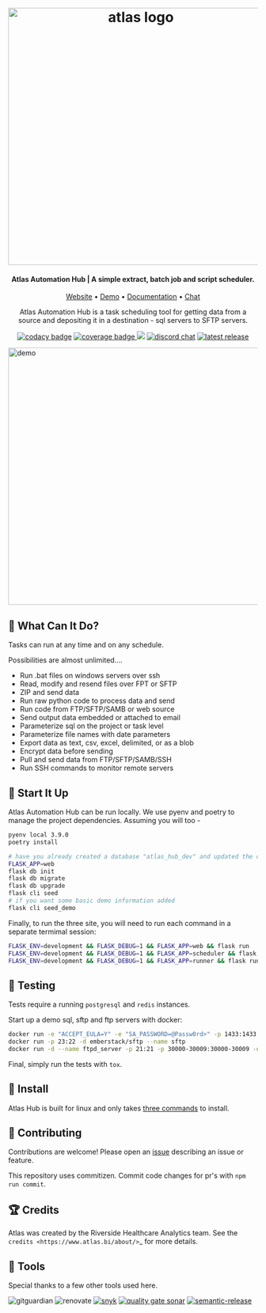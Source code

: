 

<h1 align="center">
    <br>
    <a href="https://www.atlas.bi">
        <img alt="atlas logo" src="https://raw.githubusercontent.com/atlas-bi/atlas-automation-hub/master/web/share/logo.png" width=520 />
    </a>
    <br>
</h1>

<h4 align="center">Atlas Automation Hub | A simple extract, batch job and script scheduler.</h4>

<p align="center">
    <a href="https://www.atlas.bi" target="_blank">Website</a> • <a href="https://atlas-hub.atlas.bi" target="_blank">Demo</a> • <a href="https://www.atlas.bi/docs/automation-hub/" target="_blank">Documentation</a> • <a href="https://discord.gg/hdz2cpygQD" target="_blank">Chat</a>
</p>

<p align="center">
Atlas Automation Hub is a task scheduling tool for getting data from a source and depositing it in a destination - sql servers to SFTP servers.
</p>

<p align="center">
    <a href="https://www.codacy.com/gh/atlas-bi/atlas-automation-hub/dashboard?utm_source=github.com&amp;utm_medium=referral&amp;utm_content=atlas-bi/atlas-automation-hub&amp;utm_campaign=Badge_Grade" target="_blank"><img alt="codacy badge" src="https://app.codacy.com/project/badge/Grade/4fcece7632434b7a98902bc1c02fed80" /></a>
<a href="https://codecov.io/gh/atlas-bi/atlas-automation-hub" target="_blank">
  <img alt="coverage badge" src="https://codecov.io/gh/atlas-bi/atlas-automation-hub/branch/main/graph/badge.svg"/>
</a>
<a href="https://github.com/atlas-bi/atlas-automation-hub/actions/workflows/test.yml" target="_blank"><img src="https://github.com/atlas-bi/atlas-automation-hub/actions/workflows/test.yml/badge.svg" /></a>
<a href="https://discord.gg/hdz2cpygQD"><img alt="discord chat" src="https://badgen.net/discord/online-members/hdz2cpygQD/" /></a>
<a href="https://github.com/atlas-bi/atlas-automation-hub/releases"><img alt="latest release" src="https://badgen.net/github/release/atlas-bi/atlas-automation-hub" /></a>
</p>

<img alt="demo" src="https://www.atlas.bi/static/img/automation-hub/dashboard.png" width=520 />

## :thinking: What Can It Do?

Tasks can run at any time and on any schedule.

Possibilities are almost unlimited....

- Run .bat files on windows servers over ssh
- Read, modify and resend files over FPT or SFTP
- ZIP and send data
- Run raw python code to process data and send
- Run code from FTP/SFTP/SAMB or web source
- Send output data embedded or attached to email
- Parameterize sql on the project or task level
- Parameterize file names with date parameters
- Export data as text, csv, excel, delimited, or as a blob
- Encrypt data before sending
- Pull and send data from FTP/SFTP/SAMB/SSH
- Run SSH commands to monitor remote servers


## :runner: Start It Up

Atlas Automation Hub can be run locally. We use pyenv and poetry to manage the project dependencies. Assuming you will too -

```bash
pyenv local 3.9.0
poetry install

# have you already created a database "atlas_hub_dev" and updated the config files?
FLASK_APP=web
flask db init
flask db migrate
flask db upgrade
flask cli seed
# if you want some basic demo information added
flask cli seed_demo
```

Finally, to run the three site, you will need to run each command in a separate termimal session:

```bash
FLASK_ENV=development && FLASK_DEBUG=1 && FLASK_APP=web && flask run
FLASK_ENV=development && FLASK_DEBUG=1 && FLASK_APP=scheduler && flask run --port=5001
FLASK_ENV=development && FLASK_DEBUG=1 && FLASK_APP=runner && flask run --port=5002
```

## :test_tube: Testing

Tests require a running `postgresql` and `redis` instances.

Start up a demo sql, sftp and ftp servers with docker:

```bash
docker run -e "ACCEPT_EULA=Y" -e "SA_PASSWORD=@Passw0rd>" -p 1433:1433 --name sql1 -h sql1  -d mcr.microsoft.com/mssql/server:2017-latest
docker run -p 23:22 -d emberstack/sftp --name sftp
docker run -d --name ftpd_server -p 21:21 -p 30000-30009:30000-30009 -e FTP_USER_NAME=demo -e FTP_USER_PASS=demo -e FTP_USER_HOME=/home/demo -e "PUBLICHOST=localhost" -e "ADDED_FLAGS=-d -d" stilliard/pure-ftpd
```

Final, simply run the tests with `tox`.

## :rocket: Install

Atlas Hub is built for linux and only takes [three commands](https://www.atlas.bi/docs/automation-hub/install/) to install.

## :gift: Contributing

Contributions are welcome! Please open an [issue](https://github.com/atlas-bi/atlas-automation-hub/issues) describing an issue or feature.

This repository uses commitizen. Commit code changes for pr's with `npm run commit`.


## :trophy: Credits

Atlas was created by the Riverside Healthcare Analytics team. See the `credits <https://www.atlas.bi/about/>`_ for more details.

## :wrench: Tools

Special thanks to a few other tools used here.

<img src="https://badgen.net/badge/icon/gitguardian?icon=gitguardian&label" alt="gitguardian"> <img src="https://img.shields.io/badge/renovate-configured-green?logo=renovatebot" alt="renovate"> <a href="https://snyk.io/test/github/atlas-bi/atlas-automation-hub"><img src="https://snyk.io/test/github/atlas-bi/atlas-automation-hub/badge.svg" alt="snyk" /></a> <a href="https://sonarcloud.io/summary/new_code?id=atlas-bi_atlas-automation-hub"><img src="https://sonarcloud.io/api/project_badges/measure?project=atlas-bi_atlas-automation-hub&metric=alert_status" alt="quality gate sonar" /></a> <a href="http://commitizen.github.io/cz-cli/"><a src="https://img.shields.io/badge/commitizen-friendly-brightgreen.svg" alt="commitizen"></a>
<a href="https://github.com/semantic-release/semantic-release"><img src="https://img.shields.io/badge/%20%20%F0%9F%93%A6%F0%9F%9A%80-semantic--release-e10079.svg" alt="semantic-release" /></a>
